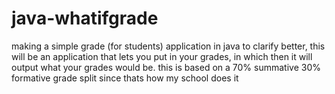 # java-whatifgrade
making a simple grade (for students) application in java 
to clarify better, this will be an application that lets you put in your grades, in which then it will output what your grades would be.
this is based on a 70% summative 30% formative grade split since thats how my school does it
